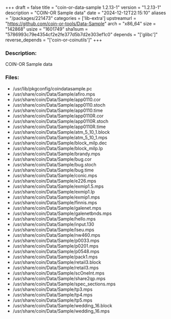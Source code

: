 +++
draft = false
title = "coin-or-data-sample 1.2.13-1"
version = "1.2.13-1"
description = "COIN-OR Sample data"
date = "2024-12-12T22:15:10"
aliases = "/packages/221473"
categories = ['lib-extra']
upstreamurl = "https://github.com/coin-or-tools/Data-Sample"
arch = "x86_64"
size = "142868"
usize = "1601749"
sha1sum = "5786993c79e4354cf2e2fe377d5b7d2e303ef1c0"
depends = "['glibc']"
reverse_depends = "['coin-or-coinutils']"
+++
### Description: 
COIN-OR Sample data

### Files: 
* /usr/lib/pkgconfig/coindatasample.pc
* /usr/share/coin/Data/Sample/afiro.mps
* /usr/share/coin/Data/Sample/app0110.cor
* /usr/share/coin/Data/Sample/app0110.stoch
* /usr/share/coin/Data/Sample/app0110.time
* /usr/share/coin/Data/Sample/app0110R.cor
* /usr/share/coin/Data/Sample/app0110R.stoch
* /usr/share/coin/Data/Sample/app0110R.time
* /usr/share/coin/Data/Sample/atm_5_10_1.block
* /usr/share/coin/Data/Sample/atm_5_10_1.mps
* /usr/share/coin/Data/Sample/block_milp.dec
* /usr/share/coin/Data/Sample/block_milp.lp
* /usr/share/coin/Data/Sample/brandy.mps
* /usr/share/coin/Data/Sample/bug.cor
* /usr/share/coin/Data/Sample/bug.stoch
* /usr/share/coin/Data/Sample/bug.time
* /usr/share/coin/Data/Sample/conic.mps
* /usr/share/coin/Data/Sample/e226.mps
* /usr/share/coin/Data/Sample/exmip1.5.mps
* /usr/share/coin/Data/Sample/exmip1.lp
* /usr/share/coin/Data/Sample/exmip1.mps
* /usr/share/coin/Data/Sample/finnis.mps
* /usr/share/coin/Data/Sample/galenet.mps
* /usr/share/coin/Data/Sample/galenetbnds.mps
* /usr/share/coin/Data/Sample/hello.mps
* /usr/share/coin/Data/Sample/input.130
* /usr/share/coin/Data/Sample/lseu.mps
* /usr/share/coin/Data/Sample/nw460.mps
* /usr/share/coin/Data/Sample/p0033.mps
* /usr/share/coin/Data/Sample/p0201.mps
* /usr/share/coin/Data/Sample/p0548.mps
* /usr/share/coin/Data/Sample/pack1.mps
* /usr/share/coin/Data/Sample/retail3.block
* /usr/share/coin/Data/Sample/retail3.mps
* /usr/share/coin/Data/Sample/scOneInt.mps
* /usr/share/coin/Data/Sample/share2qp.mps
* /usr/share/coin/Data/Sample/spec_sections.mps
* /usr/share/coin/Data/Sample/tp3.mps
* /usr/share/coin/Data/Sample/tp4.mps
* /usr/share/coin/Data/Sample/tp5.mps
* /usr/share/coin/Data/Sample/wedding_16.block
* /usr/share/coin/Data/Sample/wedding_16.mps
